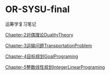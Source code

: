 # OR-SYSU-final
运筹学复习笔记

[Chapter-2对偶理论DualityTheory](https://github.com/Matthew-Lyu/OR-SYSU-final/blob/main/Chapter-2对偶理论DualityTheory.pdf)

[Chapter-3运输问题TransportationProblem](https://github.com/Matthew-Lyu/OR-SYSU-final/blob/main/Chapter-3运输问题TransportationProblem.pdf)

[Chapter-4目标规划GoalPrograming](https://github.com/Matthew-Lyu/OR-SYSU-final/blob/main/Chapter-4目标规划GoalPrograming.pdf)

[Chapter-5整数线性规划IntegerLinearPrograming](https://github.com/Matthew-Lyu/OR-SYSU-final/blob/main/Chapter-5整数线性规划IntegerLinearPrograming.pdf)

